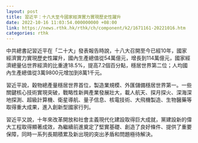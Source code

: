```yaml
---
layout: post
title: 習近平：十八大至今國家經濟實力實現歷史性躍升
date: 2022-10-16 11:03:54.000000000 +08:00
link: https://news.rthk.hk/rthk/ch/component/k2/1671161-20221016.htm
categories: rthk
---
```


中共總書記習近平在「二十大」發表報告時說，十八大召開至今已經10年，國家經濟實力實現歷史性躍升，國內生產總值從54萬億元，增長到114萬億元，國家經濟總量佔世界經濟的比重達18.5%，提高7.2個百分點，穩居世界第二位；人均國內生產總值從3萬9800元增加到8萬1千元。

習近平說，穀物總產量穩居世界首位，製造業規模、外匯儲備穩居世界第一。一些關鍵核心技術實現突破，戰略性新興產業發展壯大，載人航天、探月探火、深海深地探測、超級計算機、衛星導航、量子信息、核電技術、大飛機製造、生物醫藥等取得重大成果，進入創新型國家行列。

習近平又說，十年來改革開放和社會主義現代化建設取得巨大成就，黨建設新的偉大工程取得顯著成效，為繼續前進奠定了堅實基礎、創造了良好條件、提供了重要保障，同時一系列長期積累及新出現的突出矛盾和問題極待解決。
